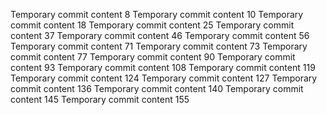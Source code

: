 Temporary commit content 8
Temporary commit content 10
Temporary commit content 18
Temporary commit content 25
Temporary commit content 37
Temporary commit content 46
Temporary commit content 56
Temporary commit content 71
Temporary commit content 73
Temporary commit content 77
Temporary commit content 90
Temporary commit content 93
Temporary commit content 108
Temporary commit content 119
Temporary commit content 124
Temporary commit content 127
Temporary commit content 136
Temporary commit content 140
Temporary commit content 145
Temporary commit content 155
